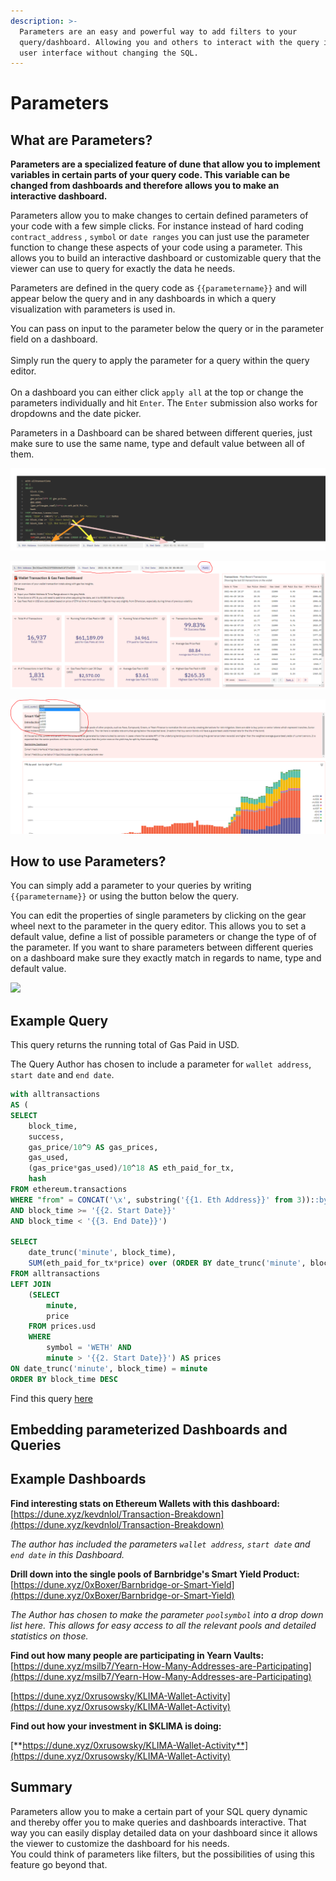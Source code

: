 ```yaml
---
description: >-
  Parameters are an easy and powerful way to add filters to your
  query/dashboard. Allowing you and others to interact with the query in the
  user interface without changing the SQL.
---
```


# Parameters

## What are Parameters?

**Parameters are a specialized feature of dune that allow you to implement variables in certain parts of your query code. This variable can be changed from dashboards and therefore allows you to make an interactive dashboard.**

Parameters allow you to make changes to certain defined parameters of your code with a few simple clicks. For instance instead of hard coding `contract_address` , `symbol` or `date ranges` you can just use the parameter function to change these aspects of your code using a parameter. This allows you to build an interactive dashboard or customizable query that the viewer can use to query for exactly the data he needs.

Parameters are defined in the query code as `{{parametername}}` and will appear below the query and in any dashboards in which a query visualization with parameters is used in.

You can pass on input to the parameter below the query or in the parameter field on a dashboard.\
\
Simply run the query to apply the parameter for a query within the query editor.\
\
On a dashboard you can either click `apply all` at the top or change the parameters individually and hit `Enter`. The `Enter` submission also works for dropdowns and the date picker.

Parameters in a Dashboard can be shared between different queries, just make sure to use the same name, type and default value between all of them.

![](<../.gitbook/assets/image (29).png>)

![](<../.gitbook/assets/image (27) (1) (2) (4).png>)

![](<../.gitbook/assets/image (27).png>)

## How to use Parameters?

You can simply add a parameter to your queries by writing `{{parametername}}` or using the button below the query.

You can edit the properties of single parameters by clicking on the gear wheel next to the parameter in the query editor. This allows you to set a default value, define a list of possible parameters or change the type of of the parameter. If you want to share parameters between different queries on a dashboard make sure they exactly match in regards to name, type and default value.

![](<../.gitbook/assets/2021-12-10 15-41-07.gif>)

## Example Query

This query returns the running total of Gas Paid in USD.

The Query Author has chosen to include a parameter for `wallet address`, `start date` and `end date`.

```sql
with alltransactions
AS (
SELECT 
    block_time, 
    success, 
    gas_price/10^9 AS gas_prices, 
    gas_used,
    (gas_price*gas_used)/10^18 AS eth_paid_for_tx,
    hash
FROM ethereum.transactions
WHERE "from" = CONCAT('\x', substring('{{1. Eth Address}}' from 3))::bytea
AND block_time >= '{{2. Start Date}}'
AND block_time < '{{3. End Date}}')

SELECT
    date_trunc('minute', block_time),
    SUM(eth_paid_for_tx*price) over (ORDER BY date_trunc('minute', block_time)) AS "Total Gas Fees Paid in USD"
FROM alltransactions
LEFT JOIN 
    (SELECT
        minute,
        price
    FROM prices.usd
    WHERE 
        symbol = 'WETH' AND
        minute > '{{2. Start Date}}') AS prices
ON date_trunc('minute', block_time) = minute
ORDER BY block_time DESC
```

Find this query [here](https://dune.xyz/queries/64430/128463)

## Embedding parameterized Dashboards and Queries

## **Example Dashboards**

**Find interesting stats on Ethereum Wallets with this dashboard:**\
[https://dune.xyz/kevdnlol/Transaction-Breakdown](https://dune.xyz/kevdnlol/Transaction-Breakdown)

_The author has included the parameters `wallet address`, `start date` and `end date` in this Dashboard._

**Drill down into the single pools of Barnbridge's Smart Yield Product:**\
[https://dune.xyz/0xBoxer/Barnbridge-or-Smart-Yield](https://dune.xyz/0xBoxer/Barnbridge-or-Smart-Yield)

_The Author has chosen to make the parameter `poolsymbol` into a drop down list here. This allows for easy access to all the relevant pools and detailed statistics on those._

**Find out how many people are participating in Yearn Vaults:**\
[https://dune.xyz/msilb7/Yearn-How-Many-Addresses-are-Participating](https://dune.xyz/msilb7/Yearn-How-Many-Addresses-are-Participating)

[https://dune.xyz/0xrusowsky/KLIMA-Wallet-Activity](https://dune.xyz/0xrusowsky/KLIMA-Wallet-Activity)

**Find out how your investment in $KLIMA is doing:**

[**https://dune.xyz/0xrusowsky/KLIMA-Wallet-Activity**](https://dune.xyz/0xrusowsky/KLIMA-Wallet-Activity)

## Summary

Parameters allow you to make a certain part of your SQL query dynamic and thereby offer you to make queries and dashboards interactive. That way you can easily display detailed data on your dashboard since it allows the viewer to customize the dashboard for his needs.\
You could think of parameters like filters, but the possibilities of using this feature go beyond that.
